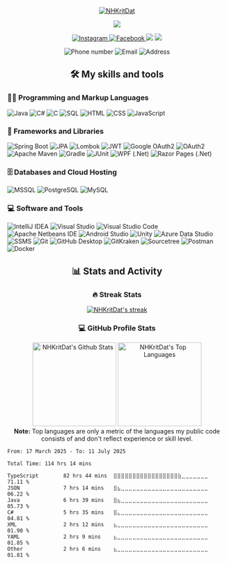 <p align="center">
  <a href="https://github.com/NHKritDat">
    <img src="https://readme-typing-svg.demolab.com?font=Poppins&weight=800&size=30&duration=2000&pause=2000&color=8054B3&center=true&vCenter=true&width=435&lines=%7C+NHKritDat+%7C;" alt="NHKritDat"/>
  </a>
</p>
<p align="center">
  <a href="https://github.com/NHKritDat">
    <img src="https://readme-typing-svg.herokuapp.com?font=Arial&weight=800&duration=2000&pause=2000&color=8054B3&center=true&vCenter=true&width=435&lines=Web+backend+developer;Try+new+things+and+make+its+perfect"/>
  </a>
</p>
<p align="center">
  <p align="center">
    <a href="https://www.instagram.com/dat01102003">
      <img alt="Instagram" src="https://img.shields.io/badge/dat01102003-E4405F?style=for-the-badge&logo=instagram&logoColor=white">
    </a>
    <a href="https://www.facebook.com/NHKritDat">
      <img alt="Facebook" src="https://img.shields.io/badge/Dat Hoang-005FED?style=for-the-badge&logo=facebook&logoColor=white">
    </a>
    <img src="https://custom-icon-badges.demolab.com/github/stars/NHKritDat?color=c79600&style=for-the-badge&labelColor=e1ad0e&logo=star"/>
    <img src="https://custom-icon-badges.demolab.com/github/followers/NHKritDat?color=236ad3&labelColor=1155ba&style=for-the-badge&logo=person-add&label=Follow&logoColor=white"/>
  </p>
  <p align="center">
    <img src="https://custom-icon-badges.demolab.com/badge/-0966--548--257-orange?style=for-the-badge&logo=phone&logoColor=white" alt="Phone number"/>
    <img src="https://custom-icon-badges.demolab.com/badge/datnh.krit@gmail.com-red?style=for-the-badge&logo=mention&logoColor=white" alt="Email"/>
    <img src="https://custom-icon-badges.demolab.com/badge/Binh%20Duong-Viet%20Nam-purple?style=for-the-badge&logo=location&logoColor=white" alt="Address"/>
  </p>
</p>

<h2 align="center">🛠️ My skills and tools</h2>
<p >
    <h3 >👨‍💻 Programming and Markup Languages</h3>
    <p  width="800px">
      <img alt="Java" src="https://custom-icon-badges.demolab.com/badge/Java-007396.svg?logo=java&logoColor=white&style=for-the-badge">
      <img alt="C#" src="https://custom-icon-badges.demolab.com/badge/C%23-68217A.svg?logo=cs2&logoColor=white&style=for-the-badge">
      <img alt="C" src="https://custom-icon-badges.demolab.com/badge/C-03599C.svg?logo=c-in-hexagon&logoColor=white&style=for-the-badge">
      <img alt="SQL" src="https://custom-icon-badges.demolab.com/badge/SQL-025E8C.svg?logo=database&logoColor=white&style=for-the-badge">
      <img alt="HTML" src="https://img.shields.io/badge/HTML-E34F26.svg?logo=html5&logoColor=white&style=for-the-badge">
      <img alt="CSS" src="https://img.shields.io/badge/CSS-1572B6.svg?logo=css3&logoColor=white&style=for-the-badge">
      <img alt="JavaScript" src="https://img.shields.io/badge/JavaScript-F7DF1E.svg?logo=javascript&logoColor=black&style=for-the-badge">
    </p>
    <h3 >🧰 Frameworks and Libraries</h3>
    <p>
      <img alt="Spring Boot" src="https://img.shields.io/badge/spring_boot-%236DB33F?&logo=springboot&logoColor=fafafa&style=for-the-badge">
      <img alt="JPA" src="https://img.shields.io/badge/JPA-59666C?logo=hibernate&logoColor=white&style=for-the-badge">
      <img alt="Lombok" src="https://img.shields.io/badge/Lombok-red?logo=lombok&logoColor=white&style=for-the-badge">
      <img alt="JWT" src="https://img.shields.io/badge/JWT-000000?logo=jsonwebtokens&logoColor=white&style=for-the-badge">
      <img alt="Google OAuth2" src="https://img.shields.io/badge/Google%20OAuth2-4285F4?logo=google&logoColor=white&style=for-the-badge">
      <img alt="OAuth2" src="https://img.shields.io/badge/OAuth2-3C3C3D?logo=oauth&logoColor=white&style=for-the-badge">
      <img alt="Apache Maven" src="https://img.shields.io/badge/apache_maven-C71A36?&logo=apachemaven&logoColor=white&style=for-the-badge">
      <img alt="Gradle" src="https://img.shields.io/badge/Gradle-02303A?&logo=gradle&logoColor=white&style=for-the-badge">
      <img alt="JUnit" src="https://custom-icon-badges.demolab.com/badge/JUnit-25A162.svg?logo=check-circle&logoColor=white&style=for-the-badge">
      <img alt="WPF (.Net)" src="https://img.shields.io/badge/WPF-5C2D91?logo=.net&logoColor=white&style=for-the-badge">
      <img alt="Razor Pages (.Net)" src="https://img.shields.io/badge/Razor%20Pages-512BD4?logo=.net&logoColor=white&style=for-the-badge">
    </p>
    <h3 >🗄️ Databases and Cloud Hosting</h3>
    <p >
      <img alt="MSSQL" src="https://img.shields.io/badge/MSSQL-CC2927.svg?logo=microsoft-sql-server&logoColor=white&style=for-the-badge">
      <img alt="PostgreSQL" src="https://img.shields.io/badge/PostgreSQL-316192.svg?logo=postgresql&logoColor=white&style=for-the-badge">
      <img alt="MySQL" src="https://img.shields.io/badge/mysql-4479A1?logo=mysql&logoColor=white&style=for-the-badge">
    </p>
    <h3 >💻 Software and Tools</h3>
    <p >
      <img alt="IntelliJ IDEA" src="https://img.shields.io/badge/IntelliJ%20IDEA-000000?logo=intellijidea&logoColor=white&style=for-the-badge">
      <img alt="Visual Studio" src="https://img.shields.io/badge/Visual_Studio-5C2D91.svg?logo=visual-studio&logoColor=white&style=for-the-badge">
      <img alt="Visual Studio Code" src="https://img.shields.io/badge/Visual%20Studio%20Code-0078d7.svg?logo=visual-studio-code&logoColor=white&style=for-the-badge">
      <img alt="Apache Netbeans IDE" src="https://img.shields.io/badge/apache_netbeans_ide-1B6AC6?&logo=apachenetbeanside&logoColor=white&style=for-the-badge">
      <img alt="Android Studio" src="https://img.shields.io/badge/Android%20Studio-3DDC84?&logo=androidstudio&logoColor=white&style=for-the-badge">
      <img alt="Unity" src="https://img.shields.io/badge/unity-000000?&logo=unity&logoColor=white&style=for-the-badge">
      <img alt="Azure Data Studio" src="https://img.shields.io/badge/Azure%20Data%20Studio-0078D4?&logo=azure-data-studio&logoColor=white&style=for-the-badge">
      <img alt="SSMS" src="https://img.shields.io/badge/SQL%20Server%20Management%20Studio-CC2927?&logo=microsoftsqlserver&logoColor=white&style=for-the-badge">
      <img alt="Git" src="https://img.shields.io/badge/Git-F05033.svg?logo=git&logoColor=white&style=for-the-badge">
      <img alt="GitHub Desktop" src="https://img.shields.io/badge/GitHub%20Desktop-8034A9.svg?logo=github&logoColor=white&style=for-the-badge">
      <img alt="GitKraken" src="https://img.shields.io/badge/GitKraken-179287?&logo=gitkraken&logoColor=white&style=for-the-badge">
      <img alt="Sourcetree" src="https://img.shields.io/badge/Sourcetree-0052CC.svg?logo=sourcetree&logoColor=white&style=for-the-badge">
      <img alt="Postman" src="https://img.shields.io/badge/Postman-FF6C37?logo=postman&logoColor=white&style=for-the-badge">
      <img alt="Docker" src="https://img.shields.io/badge/Docker-2496ED.svg?logo=docker&logoColor=white&style=for-the-badge">
    </p>
</p>

<h2 align="center">📊 Stats and Activity</h2>
<h3 align="center">🔥 Streak Stats</h3>
  <p align="center">
    <a href="https://github.com/NHKritDat/github-readme-streak-stats">
      <img title="🔥 Get streak stats for your profile at git.io/streak-stats" alt="NHKritDat's streak" src="https://github-readme-streak-stats-9m8ugfa77-denvercoder1.vercel.app/?user=NHKritDat&theme=monokai-metallian&hide_border=true"/>
    </a>
  </p>
  <h3 align="center">💻 GitHub Profile Stats</h3>
  <p align="center">
    <a href="https://github.com/NHKritDat/github-readme-stats"><img alt="NHKritDat's Github Stats" src="https://denvercoder1-github-readme-stats.vercel.app/api/?username=NHKritDat&show_icons=true&include_all_commits=true&count_private=true&theme=react&hide_border=true&bg_color=1F222E&title_color=F85D7F&icon_color=F8D866" height="192px"/></a>
  <a href="https://github.com/NHKritDat/github-readme-stats"><img alt="NHKritDat's Top Languages" src="https://denvercoder1-github-readme-stats.vercel.app/api/top-langs/?username=NHKritDat&langs_count=8&layout=compact&theme=react&hide_border=true&bg_color=1F222E&title_color=F85D7F&icon_color=F8D866&hide=Jupyter%20Notebook,Roff" height="192px"/></a>
    <br/><b>Note:</b> Top languages are only a metric of the languages my public code consists of and don't reflect experience or skill level.
  </p>  
<!--START_SECTION:waka-->

```all_time
From: 17 March 2025 - To: 11 July 2025

Total Time: 114 hrs 14 mins

TypeScript        82 hrs 44 mins  ⣿⣿⣿⣿⣿⣿⣿⣿⣿⣿⣿⣿⣿⣿⣿⣿⣿⣷⣀⣀⣀⣀⣀⣀⣀   71.11 %
JSON              7 hrs 14 mins   ⣿⣦⣀⣀⣀⣀⣀⣀⣀⣀⣀⣀⣀⣀⣀⣀⣀⣀⣀⣀⣀⣀⣀⣀⣀   06.22 %
Java              6 hrs 39 mins   ⣿⣦⣀⣀⣀⣀⣀⣀⣀⣀⣀⣀⣀⣀⣀⣀⣀⣀⣀⣀⣀⣀⣀⣀⣀   05.73 %
C#                5 hrs 35 mins   ⣿⣄⣀⣀⣀⣀⣀⣀⣀⣀⣀⣀⣀⣀⣀⣀⣀⣀⣀⣀⣀⣀⣀⣀⣀   04.81 %
XML               2 hrs 12 mins   ⣦⣀⣀⣀⣀⣀⣀⣀⣀⣀⣀⣀⣀⣀⣀⣀⣀⣀⣀⣀⣀⣀⣀⣀⣀   01.90 %
YAML              2 hrs 9 mins    ⣦⣀⣀⣀⣀⣀⣀⣀⣀⣀⣀⣀⣀⣀⣀⣀⣀⣀⣀⣀⣀⣀⣀⣀⣀   01.85 %
Other             2 hrs 6 mins    ⣦⣀⣀⣀⣀⣀⣀⣀⣀⣀⣀⣀⣀⣀⣀⣀⣀⣀⣀⣀⣀⣀⣀⣀⣀   01.81 %
```

<!--END_SECTION:waka-->

